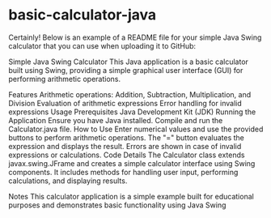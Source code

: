 # basic-calculator-java


Certainly! Below is an example of a README file for your simple Java Swing calculator that you can use when uploading it to GitHub:

Simple Java Swing Calculator
This Java application is a basic calculator built using Swing, providing a simple graphical user interface (GUI) for performing arithmetic operations.

Features
Arithmetic operations: Addition, Subtraction, Multiplication, and Division
Evaluation of arithmetic expressions
Error handling for invalid expressions
Usage
Prerequisites
Java Development Kit (JDK)
Running the Application
Ensure you have Java installed.
Compile and run the Calculator.java file.
How to Use
Enter numerical values and use the provided buttons to perform arithmetic operations.
The "=" button evaluates the expression and displays the result.
Errors are shown in case of invalid expressions or calculations.
Code Details
The Calculator class extends javax.swing.JFrame and creates a simple calculator interface using Swing components. It includes methods for handling user input, performing calculations, and displaying results.

Notes
This calculator application is a simple example built for educational purposes and demonstrates basic functionality using Java Swing
